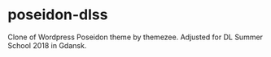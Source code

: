 # poseidon-dlss
Clone of Wordpress Poseidon theme by themezee. Adjusted for DL Summer School 2018 in Gdansk.
